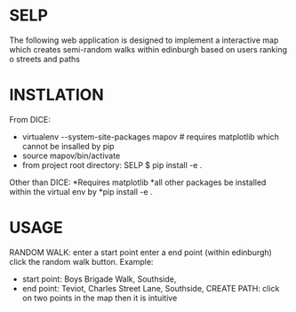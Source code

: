 SELP
====
The following web application is designed 
to implement a interactive map which creates semi-random walks
within edinburgh based on users ranking o streets and paths

INSTLATION
====
From DICE:
* virtualenv --system-site-packages mapov # requires matplotlib which cannot be insalled by pip
* source mapov/bin/activate
* from project root directory: SELP $ pip install -e . 

Other than DICE:
*Requires matplotlib
*all other packages be installed within the virtual env by
*pip install -e .

USAGE
====
RANDOM WALK:  enter a start point enter a end point (within edinburgh) click
the random walk button. Example:
* start point: Boys Brigade Walk, Southside,
* end point: Teviot, Charles Street Lane, Southside,
CREATE PATH: click on two points in the map then it is intuitive

